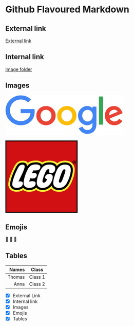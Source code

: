 # Github Flavoured Markdown

## External link
[External link](https://help.github.com/en)

## Internal link
[Image folder](./logos)

## Images
![Google](./logos/googlelogo.png) 

![Lego](./logos/lego.png) 

## Emojis

🥺 🦁 🚣

## Tables

|Names|Class|
|---:|:---:| 
|Thomas|Class 1|
|Anna|Class 2|

- [x] External Link
- [x] Internal link
- [x] Images
- [x] Emojis
- [x] Tables

